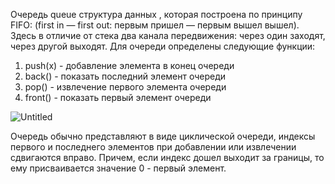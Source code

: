 Очередь queue структура данных , которая построена по принципу FIFO: (first in — first out: первым пришел — первым вышел вышел). 
Здесь в отличие от стека два канала передвижения: через один заходят, через другой выходят.
Для очереди определены следующие функции:
1. push(x) - добавление элемента в конец очереди
2. back() - показать последний элемент очереди 
3. pop() - извлечение первого элемента очереди
4. front() - показать первый элемент очереди

![Untitled](https://user-images.githubusercontent.com/75784716/112648126-3c9c2900-8e5a-11eb-86dd-f680986350c6.jpg)


Очередь обычно представляют в виде циклической очереди, индексы первого и последнего элементов при добавлении или извлечении сдвигаются вправо. 
Причем, если индекс дошел выходит за границы, то ему присваивается значение 0 - первый элемент.

